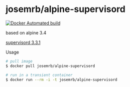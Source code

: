 # josemrb/alpine-supervisord
[![Docker Automated build](https://img.shields.io/docker/automated/jrottenberg/ffmpeg.svg)](https://hub.docker.com/r/josemrb/alpine-supervisord/)

based on alpine 3.4

[supervisord 3.3.1](https://github.com/Supervisor/supervisor)


Usage
```sh
# pull image
$ docker pull josemrb/alpine-supervisord

# run in a transient container
$ docker run --rm -i -t josemrb/alpine-supervisord
```
